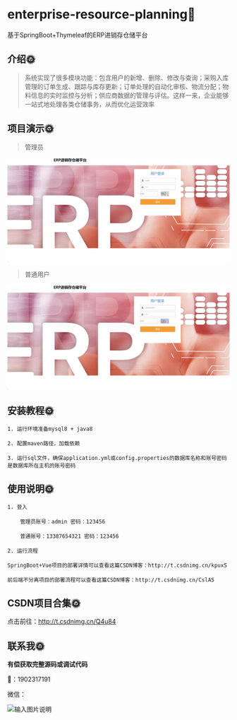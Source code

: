 # enterprise-resource-planning🎂

基于SpringBoot+Thymeleaf的ERP进销存仓储平台

## 介绍🌞

> 系统实现了很多模块功能：包含用户的新增、删除、修改与查询；采购入库管理的订单生成、跟踪与库存更新；订单处理的自动化审核、物流分配；物料信息的实时监控与分析；供应商数据的管理与评估。这样一来，企业能够一站式地处理各类仓储事务，从而优化运营效率

## 项目演示🌞

> 管理员

![348715973-eb2e0b06-b9c8-4730-96f4-331d0624ceea](files/348715973-eb2e0b06-b9c8-4730-96f4-331d0624ceea.gif)

> 普通用户

![348715995-e3b5cc93-c2a1-4c5b-87f6-35fe2debeb19](files/348715995-e3b5cc93-c2a1-4c5b-87f6-35fe2debeb19.gif)

## 安装教程🌞

```
1. 运行环境准备mysql8 + java8

2. 配置maven路径，加载依赖

3. 运行sql文件，确保application.yml或config.properties的数据库名称和账号密码是数据库所在主机的账号密码
```

## 使用说明🌞

```
1. 登入

    管理员账号：admin 密码：123456

    普通账号：13387654321 密码：123456
  
2. 运行流程

SpringBoot+Vue项目的部署详情可以查看这篇CSDN博客：http://t.csdnimg.cn/kpuxS

前后端不分离项目的部署流程可以查看这篇CSDN博客：http://t.csdnimg.cn/CslA5
```



## CSDN项目合集🌞

点击前往：http://t.csdnimg.cn/Q4u84



## 联系我🌞

**有偿获取完整源码或调试代码**

🐧：1902317191

微信：



![输入图片说明](https://gitee.com/luooin/liulangdongwujiuzhu/raw/main/files/image3.png)